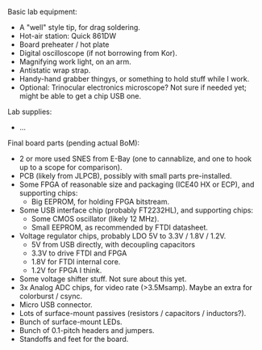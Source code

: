 Basic lab equipment:
*   A "well" style tip, for drag soldering.
*   Hot-air station: Quick 861DW
*   Board preheater / hot plate
*   Digital oscilloscope (if not borrowing from Kor).
*   Magnifying work light, on an arm.
*   Antistatic wrap strap.
*   Handy-hand grabber thingys, or something to hold stuff while I work.
*   Optional: Trinocular electronics microscope?  Not sure if needed yet; might
    be able to get a chip USB one.

Lab supplies:
*   ...

Final board parts (pending actual BoM):
*   2 or more used SNES from E-Bay (one to cannablize, and one to hook up to a
    scope for comparison).
*   PCB (likely from JLPCB), possibly with small parts pre-installed.
*   Some FPGA of reasonable size and packaging (ICE40 HX or ECP), and
    supporting chips:
    *   Big EEPROM, for holding FPGA bitstream.
*   Some USB interface chip (probably FT2232HL), and supporting chips:
    *   Some CMOS oscillator (likely 12 MHz).
    *   Small EEPROM, as recommended by FTDI datasheet.
*   Voltage regulator chips, probably LDO 5V to 3.3V / 1.8V / 1.2V.
    *   5V from USB directly, with decoupling capacitors
    *   3.3V to drive FTDI and FPGA
    *   1.8V for FTDI internal core.
    *   1.2V for FPGA I think.
*   Some voltage shifter stuff.  Not sure about this yet.
*   3x Analog ADC chips, for video rate (>3.5Msamp). Maybe an extra for
    colorburst / csync.
*   Micro USB connector.
*   Lots of surface-mount passives (resistors / capacitors / inductors?).
*   Bunch of surface-mount LEDs.
*   Bunch of 0.1-pitch headers and jumpers.
*   Standoffs and feet for the board.
